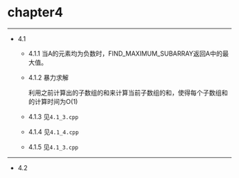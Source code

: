 # chapter4
---
* 4.1
    * 4.1.1 当A的元素均为负数时，FIND_MAXIMUM_SUBARRAY返回A中的最大值。
    * 4.1.2 暴力求解
      
        利用之前计算出的子数组的和来计算当前子数组的和，使得每个子数组和的计算时间为O(1)
      
    * 4.1.3 见`4.1_3.cpp`
    * 4.1.4 见`4.1_4.cpp`
    * 4.1.5 见`4.1_3.cpp`

---
* 4.2
